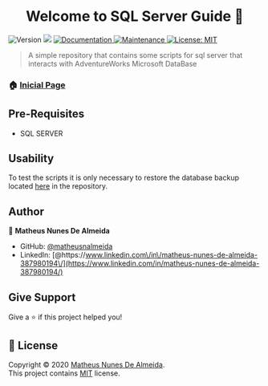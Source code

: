 <h1 align="center">Welcome to SQL Server Guide 👋</h1>
<p>
  <img alt="Version" src="https://img.shields.io/badge/version-1.0.0-blue.svg?cacheSeconds=2592000" />
  <img src="https://img.shields.io/badge/SQL_Server-%3E%3D.svg" />
  <a href="https://github.com/matheusnalmeida/SQLSERVER_GUIDE/#readmme#" target="_blank">
    <img alt="Documentation" src="https://img.shields.io/badge/documentation-yes-brightgreen.svg"/>
  </a>
  <a href="https://github.com/matheusnalmeida/SQLSERVER_GUIDE/graphs/commit-activity" target="_blank">
    <img alt="Maintenance" src="https://img.shields.io/badge/Maintained%3F-yes-green.svg" />
  </a>
  <a href="https://github.com/matheusnalmeida/SQLSERVER_GUIDE/blob/master/LICENSE" target="_blank">
    <img alt="License: MIT" src="https://img.shields.io/github/license/matheusnalmeida/SQLSERVER_GUIDE" />
  </a>
</p>

> A simple repository that contains some scripts for sql server that interacts with AdventureWorks Microsoft DataBase

### 🏠 [Inicial Page](https://github.com/matheusnalmeida/SQLSERVER_GUIDE)

## Pre-Requisites

- SQL SERVER

## Usability

To test the scripts it is only necessary to restore the database backup located [here](https://github.com/matheusnalmeida/SQLSERVER_GUIDE/tree/master/backup) in the repository.


## Author

👤 **Matheus Nunes De Almeida**

* GitHub: [@matheusnalmeida](https://github.com/matheusnalmeida)
* LinkedIn: [@https:\/\/www.linkedin.com\/in\/matheus-nunes-de-almeida-387980194\/](https://www.linkedin.com/in/matheus-nunes-de-almeida-387980194/)

## Give Support

Give a  ⭐️ if this project helped you!

## 📝 License

Copyright © 2020 [Matheus Nunes De Almeida](https://github.com/matheusnalmeida).<br />
This project contains [MIT](https://github.com/matheusnalmeida/SQLSERVER_GUIDE/blob/master/LICENSE) license.

